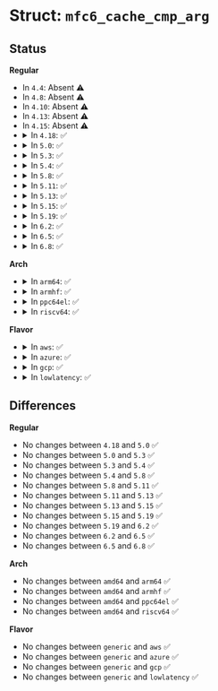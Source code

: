 # Struct: <code>mfc6_cache_cmp_arg</code>

## Status
<b>Regular</b>
<ul>
<li>
In <code>4.4</code>: Absent ⚠️
</li>
<li>
In <code>4.8</code>: Absent ⚠️
</li>
<li>
In <code>4.10</code>: Absent ⚠️
</li>
<li>
In <code>4.13</code>: Absent ⚠️
</li>
<li>
In <code>4.15</code>: Absent ⚠️
</li>
<li>
<details>
<summary>In <code>4.18</code>: ✅</summary>

```c
struct mfc6_cache_cmp_arg {
    struct in6_addr mf6c_mcastgrp;
    struct in6_addr mf6c_origin;
};
```
</details>
</li>
<li>
<details>
<summary>In <code>5.0</code>: ✅</summary>

```c
struct mfc6_cache_cmp_arg {
    struct in6_addr mf6c_mcastgrp;
    struct in6_addr mf6c_origin;
};
```
</details>
</li>
<li>
<details>
<summary>In <code>5.3</code>: ✅</summary>

```c
struct mfc6_cache_cmp_arg {
    struct in6_addr mf6c_mcastgrp;
    struct in6_addr mf6c_origin;
};
```
</details>
</li>
<li>
<details>
<summary>In <code>5.4</code>: ✅</summary>

```c
struct mfc6_cache_cmp_arg {
    struct in6_addr mf6c_mcastgrp;
    struct in6_addr mf6c_origin;
};
```
</details>
</li>
<li>
<details>
<summary>In <code>5.8</code>: ✅</summary>

```c
struct mfc6_cache_cmp_arg {
    struct in6_addr mf6c_mcastgrp;
    struct in6_addr mf6c_origin;
};
```
</details>
</li>
<li>
<details>
<summary>In <code>5.11</code>: ✅</summary>

```c
struct mfc6_cache_cmp_arg {
    struct in6_addr mf6c_mcastgrp;
    struct in6_addr mf6c_origin;
};
```
</details>
</li>
<li>
<details>
<summary>In <code>5.13</code>: ✅</summary>

```c
struct mfc6_cache_cmp_arg {
    struct in6_addr mf6c_mcastgrp;
    struct in6_addr mf6c_origin;
};
```
</details>
</li>
<li>
<details>
<summary>In <code>5.15</code>: ✅</summary>

```c
struct mfc6_cache_cmp_arg {
    struct in6_addr mf6c_mcastgrp;
    struct in6_addr mf6c_origin;
};
```
</details>
</li>
<li>
<details>
<summary>In <code>5.19</code>: ✅</summary>

```c
struct mfc6_cache_cmp_arg {
    struct in6_addr mf6c_mcastgrp;
    struct in6_addr mf6c_origin;
};
```
</details>
</li>
<li>
<details>
<summary>In <code>6.2</code>: ✅</summary>

```c
struct mfc6_cache_cmp_arg {
    struct in6_addr mf6c_mcastgrp;
    struct in6_addr mf6c_origin;
};
```
</details>
</li>
<li>
<details>
<summary>In <code>6.5</code>: ✅</summary>

```c
struct mfc6_cache_cmp_arg {
    struct in6_addr mf6c_mcastgrp;
    struct in6_addr mf6c_origin;
};
```
</details>
</li>
<li>
<details>
<summary>In <code>6.8</code>: ✅</summary>

```c
struct mfc6_cache_cmp_arg {
    struct in6_addr mf6c_mcastgrp;
    struct in6_addr mf6c_origin;
};
```
</details>
</li>
</ul>
<b>Arch</b>
<ul>
<li>
<details>
<summary>In <code>arm64</code>: ✅</summary>

```c
struct mfc6_cache_cmp_arg {
    struct in6_addr mf6c_mcastgrp;
    struct in6_addr mf6c_origin;
};
```
</details>
</li>
<li>
<details>
<summary>In <code>armhf</code>: ✅</summary>

```c
struct mfc6_cache_cmp_arg {
    struct in6_addr mf6c_mcastgrp;
    struct in6_addr mf6c_origin;
};
```
</details>
</li>
<li>
<details>
<summary>In <code>ppc64el</code>: ✅</summary>

```c
struct mfc6_cache_cmp_arg {
    struct in6_addr mf6c_mcastgrp;
    struct in6_addr mf6c_origin;
};
```
</details>
</li>
<li>
<details>
<summary>In <code>riscv64</code>: ✅</summary>

```c
struct mfc6_cache_cmp_arg {
    struct in6_addr mf6c_mcastgrp;
    struct in6_addr mf6c_origin;
};
```
</details>
</li>
</ul>
<b>Flavor</b>
<ul>
<li>
<details>
<summary>In <code>aws</code>: ✅</summary>

```c
struct mfc6_cache_cmp_arg {
    struct in6_addr mf6c_mcastgrp;
    struct in6_addr mf6c_origin;
};
```
</details>
</li>
<li>
<details>
<summary>In <code>azure</code>: ✅</summary>

```c
struct mfc6_cache_cmp_arg {
    struct in6_addr mf6c_mcastgrp;
    struct in6_addr mf6c_origin;
};
```
</details>
</li>
<li>
<details>
<summary>In <code>gcp</code>: ✅</summary>

```c
struct mfc6_cache_cmp_arg {
    struct in6_addr mf6c_mcastgrp;
    struct in6_addr mf6c_origin;
};
```
</details>
</li>
<li>
<details>
<summary>In <code>lowlatency</code>: ✅</summary>

```c
struct mfc6_cache_cmp_arg {
    struct in6_addr mf6c_mcastgrp;
    struct in6_addr mf6c_origin;
};
```
</details>
</li>
</ul>

## Differences
<b>Regular</b>
<ul>
<li>
No changes between <code>4.18</code> and <code>5.0</code> ✅
</li>
<li>
No changes between <code>5.0</code> and <code>5.3</code> ✅
</li>
<li>
No changes between <code>5.3</code> and <code>5.4</code> ✅
</li>
<li>
No changes between <code>5.4</code> and <code>5.8</code> ✅
</li>
<li>
No changes between <code>5.8</code> and <code>5.11</code> ✅
</li>
<li>
No changes between <code>5.11</code> and <code>5.13</code> ✅
</li>
<li>
No changes between <code>5.13</code> and <code>5.15</code> ✅
</li>
<li>
No changes between <code>5.15</code> and <code>5.19</code> ✅
</li>
<li>
No changes between <code>5.19</code> and <code>6.2</code> ✅
</li>
<li>
No changes between <code>6.2</code> and <code>6.5</code> ✅
</li>
<li>
No changes between <code>6.5</code> and <code>6.8</code> ✅
</li>
</ul>
<b>Arch</b>
<ul>
<li>
No changes between <code>amd64</code> and <code>arm64</code> ✅
</li>
<li>
No changes between <code>amd64</code> and <code>armhf</code> ✅
</li>
<li>
No changes between <code>amd64</code> and <code>ppc64el</code> ✅
</li>
<li>
No changes between <code>amd64</code> and <code>riscv64</code> ✅
</li>
</ul>
<b>Flavor</b>
<ul>
<li>
No changes between <code>generic</code> and <code>aws</code> ✅
</li>
<li>
No changes between <code>generic</code> and <code>azure</code> ✅
</li>
<li>
No changes between <code>generic</code> and <code>gcp</code> ✅
</li>
<li>
No changes between <code>generic</code> and <code>lowlatency</code> ✅
</li>
</ul>

